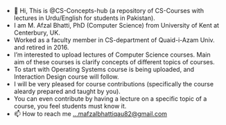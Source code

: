 - 👋 Hi, This is @CS-Concepts-hub (a repository of CS-Courses with lectures in Urdu/English for students in Pakistan). 
- I am M. Afzal Bhatti, PhD (Computer Science) from University of Kent at Centerbury, UK. 
-   Worked as a faculty member in CS-department of Quaid-i-Azam Univ. and retired in 2016. 
- I’m interested to upload lectures of Computer Science courses. Main aim of these courses is clarify concepts of different topics of courses.   
- To start with Operating Systems course is being uploaded, and Interaction Design course will follow. 
- I will be very pleased for course contributions (specifically the course aleardy prepared and taught by you). 
- You can even contribute by having a lecture on a specific topic of a course, you feel students must know it.   
- 📫 How to reach me ...mafzalbhattiqau82@gmail.com
<!---by having a 
CS-Concepts-hub/CS-Concepts-hub is a ✨ special ✨ repository because its `README.md` (this file) appears on your GitHub profile.
You can click the Preview link to take a look at your changes.
--->
